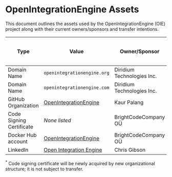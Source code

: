 # OpenIntegrationEngine Assets

This document outlines the assets used by the OpenIntegrationEngine (OIE) project along with their current owners/sponsors and transfer intentions.

| **Type**                 | **Value**                                                        | **Owner/Sponsor**          | **Will Transfer to Final Organizational Structure** |
|--------------------------|------------------------------------------------------------------|----------------------------|-----------------------------------------------------|
| Domain Name              | `openintegrationengine.org`    | Diridium Technologies Inc. | Yes                                                 |
| Domain Name              | `openintegrationengine.com`    | Diridium Technologies Inc. | Yes                                                 |
| GitHub Organization      | [OpenIntegrationEngine](https://github.com/OpenIntegrationEngine) | Kaur Palang                | Yes                                                 |
| Code Signing Certificate | *None listed*                                                    | BrightCodeCompany OÜ       | No<sup>*</sup>                                      |
| Docker Hub account       | [OpenIntegrationEngine](https://hub.docker.com/u/openintegrationengine)   | BrightCodeCompany OÜ    | Yes                                                 |
| LinkedIn                 | [Open Integration Engine](https://www.linkedin.com/company/open-integration-engine) | Chris Gibson | Yes |                      

<sup>*</sup> Code signing certificate will be newly acquired by new organizational structure; it is not subject to transfer.

